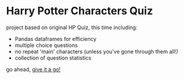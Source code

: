 # Harry Potter Characters Quiz

project based on original HP Quiz, this time including:
- Pandas dataframes for efficiency
- multiple choice questions
- no repeat 'main' characters (unless you've gone through them all!)
- collection of question statistics

go ahead, [give it a go!](https://trinket.io/python3/9dc173f85b?runOption=run)